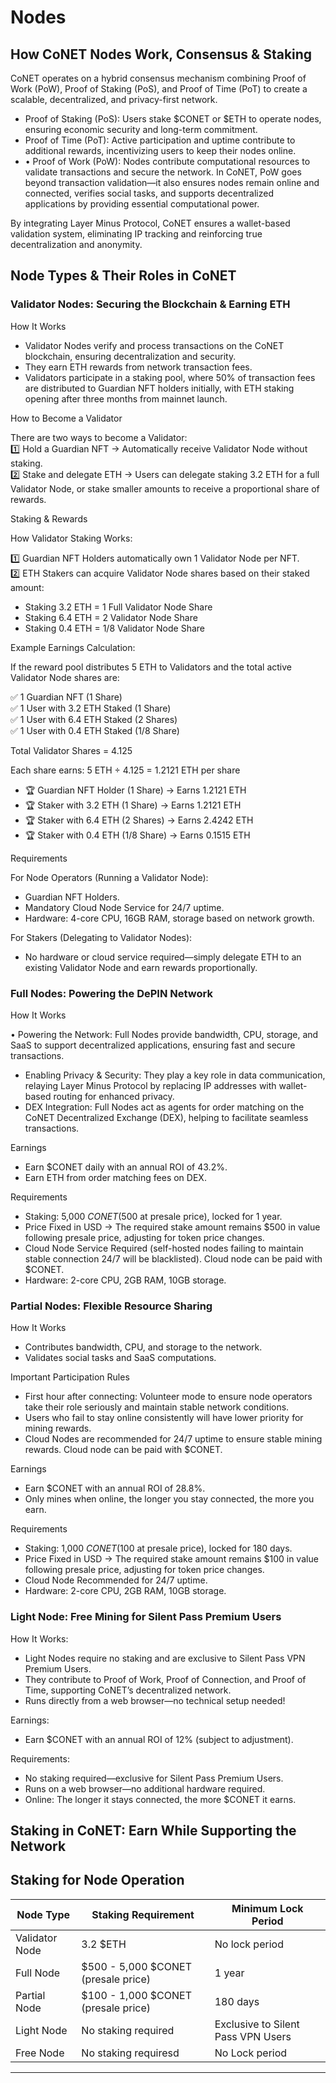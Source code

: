 # Nodes

## How CoNET Nodes Work, Consensus & Staking

CoNET operates on a hybrid consensus mechanism combining Proof of Work (PoW), Proof of Staking (PoS), and Proof of Time (PoT) to create a scalable, decentralized, and privacy-first network.

* Proof of Staking (PoS): Users stake $CONET or $ETH to operate nodes, ensuring economic security and long-term commitment.
* Proof of Time (PoT): Active participation and uptime contribute to additional rewards, incentivizing users to keep their nodes online.
* • Proof of Work (PoW): Nodes contribute computational resources to validate transactions and secure the network. In CoNET, PoW goes beyond transaction validation—it also ensures nodes remain online and connected, verifies social tasks, and supports decentralized applications by providing essential computational power.

By integrating Layer Minus Protocol, CoNET ensures a wallet-based validation system, eliminating IP tracking and reinforcing true decentralization and anonymity.

## Node Types & Their Roles in CoNET

### Validator Nodes: Securing the Blockchain & Earning ETH

How It Works

* Validator Nodes verify and process transactions on the CoNET blockchain, ensuring decentralization and security.
* They earn ETH rewards from network transaction fees.
* Validators participate in a staking pool, where 50% of transaction fees are distributed to Guardian NFT holders initially, with ETH staking opening after three months from mainnet launch.

How to Become a Validator

There are two ways to become a Validator:\
1️⃣ Hold a Guardian NFT → Automatically receive Validator Node without staking.\
2️⃣ Stake and delegate ETH → Users can delegate staking 3.2 ETH for a full Validator Node, or stake smaller amounts to receive a proportional share of rewards.

Staking & Rewards

How Validator Staking Works:

1️⃣ Guardian NFT Holders automatically own 1 Validator Node per NFT.\
2️⃣ ETH Stakers can acquire Validator Node shares based on their staked amount:

* Staking 3.2 ETH = 1 Full Validator Node Share
* Staking 6.4 ETH = 2 Validator Node Share
* Staking 0.4 ETH = 1/8 Validator Node Share

Example Earnings Calculation:

If the reward pool distributes 5 ETH to Validators and the total active Validator Node shares are:

✅ 1 Guardian NFT (1 Share)\
✅ 1 User with 3.2 ETH Staked (1 Share)\
✅ 1 User with 6.4 ETH Staked (2 Shares)\
✅ 1 User with 0.4 ETH Staked (1/8 Share)

Total Validator Shares = 4.125

Each share earns: 5 ETH ÷ 4.125 = 1.2121 ETH per share

* 🏆 Guardian NFT Holder (1 Share) → Earns 1.2121 ETH
* 🏆 Staker with 3.2 ETH (1 Share) → Earns 1.2121 ETH
* 🏆 Staker with 6.4 ETH (2 Shares) → Earns 2.4242 ETH
* 🏆 Staker with 0.4 ETH (1/8 Share) → Earns 0.1515 ETH

Requirements

For Node Operators (Running a Validator Node):

* Guardian NFT Holders.
* Mandatory Cloud Node Service for 24/7 uptime.
* Hardware: 4-core CPU, 16GB RAM, storage based on network growth.

For Stakers (Delegating to Validator Nodes):

* No hardware or cloud service required—simply delegate ETH to an existing Validator Node and earn rewards proportionally.

### Full Nodes: Powering the DePIN Network

How It Works

&#x20;  • Powering the Network: Full Nodes provide bandwidth, CPU, storage, and SaaS to support decentralized applications, ensuring fast and secure transactions.

* Enabling Privacy & Security: They play a key role in data communication, relaying Layer Minus Protocol by replacing IP addresses with wallet-based routing for enhanced privacy.
* DEX Integration: Full Nodes act as agents for order matching on the CoNET Decentralized Exchange (DEX), helping to facilitate seamless transactions.

Earnings

* Earn $CONET daily with an annual ROI of 43.2%.
* Earn ETH from order matching fees on DEX.

Requirements

* Staking: 5,000 $CONET ($500 at presale price), locked for 1 year.
* Price Fixed in USD → The required stake amount remains $500 in value following presale price, adjusting for token price changes.
* Cloud Node Service Required (self-hosted nodes failing to maintain stable connection 24/7 will be blacklisted). Cloud node can be paid with $CONET.
* Hardware: 2-core CPU, 2GB RAM, 10GB storage.

### Partial Nodes: Flexible Resource Sharing

How It Works

* Contributes bandwidth, CPU, and storage to the network.
* Validates social tasks and SaaS computations.

Important Participation Rules

* First hour after connecting: Volunteer mode to ensure node operators take their role seriously and maintain stable network conditions.&#x20;
* Users who fail to stay online consistently will have lower priority for mining rewards.
* Cloud Nodes are recommended for 24/7 uptime to ensure stable mining rewards. Cloud node can be paid with $CONET.

Earnings

* Earn $CONET with an annual ROI of 28.8%.
* Only mines when online, the longer you stay connected, the more you earn.

Requirements

* Staking: 1,000 $CONET ($100 at presale price), locked for 180 days.
* Price Fixed in USD → The required stake amount remains $100 in value following presale price, adjusting for token price changes.
* Cloud Node Recommended for 24/7 uptime.
* Hardware: 2-core CPU, 2GB RAM, 10GB storage.

### Light Node: Free Mining for Silent Pass Premium Users

&#x20;How It Works:

* Light Nodes require no staking and are exclusive to Silent Pass VPN Premium Users.
* They contribute to Proof of Work, Proof of Connection, and Proof of Time, supporting CoNET’s decentralized network.
* Runs directly from a web browser—no technical setup needed!

&#x20;Earnings:

* Earn $CONET with an annual ROI of 12% (subject to adjustment).

&#x20;Requirements:

* No staking required—exclusive for Silent Pass Premium Users.
* Runs on a web browser—no additional hardware required.
* Online: The longer it stays connected, the more $CONET it earns.





## Staking in CoNET: Earn While Supporting the Network

## &#x20;Staking for Node Operation

| Node Type      | Staking Requirement                 | Minimum Lock Period                |
| -------------- | ----------------------------------- | ---------------------------------- |
| Validator Node | 3.2 $ETH                            | No lock period                     |
| Full Node      | $500 - 5,000 $CONET (presale price) | 1 year                             |
| Partial Node   | $100 - 1,000 $CONET (presale price) | 180 days                           |
| Light Node     | No staking required                 | Exclusive to Silent Pass VPN Users |
| Free Node      | No staking requiresd                | No Lock period                     |



***

###
